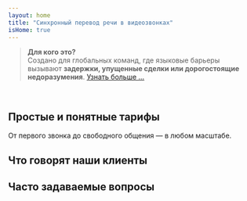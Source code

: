 ```yaml
---
layout: home
title: "Синхронный перевод речи в видеозвонках"
isHome: true
---
```


<!-- title: "Видеозвонки с синхронным переводом" -->
<!-- text="Говорите на родном языке. Слушайте других — как будто они тоже говорят на нем." -->
<!-- title="Синхронный перевод речи в видеозвонках" -->

<HeroSection
  title="Общайтесь на **любом** языке"
  text="Синхронный перевод речи для глобальных команд — **без** задержек, **без** упущенных сделок, **без** языковых барьеров.">

  <!-- <AuthButton text="Услышьте разницу" buttonClass="brand"/> -->
  <AuthButton text="Попробуйте на своем языке" buttonClass="brand"/>
</HeroSection>

> **Для кого это?**  
> Создано для глобальных команд, где языковые барьеры вызывают **задержки, упущенные сделки или дорогостоящие недоразумения**. [Узнать больше ...](./product/overview/markets)

<br>

<span id="1"></span>
<FeatureBlock :card="{
  title: 'Перевод ≠ Понимание. Вот что дальше.',
  details: 'Независимо от языка, **ваш голос будет услышан — и понят** — как если бы вы говорили на одном языке.',
    items: [
      '⚡︎ Естественно, в [реальном времени](./product/overview/how-it-works), без субтитров и задержек.',
      '✧ ИИ-перевод передает интонацию, намерение и профессиональную терминологию.',
    ],
  link: './product/overview/what-is-intermind',
  src: {
    light: '/1l.png',
    dark: '/1d.png',
  },
  inversion: false
}" />

<span id="2"></span>
<FeatureBlock :card="{
    title: 'Разум внутри ваших встреч',
    details: 'InterMind превращает каждый многоязычный звонок в четкие, доступные для поиска знания.',
    items: [
      '🔍 **Спрашивайте что угодно** — ИИ находит ответы **во всех ваших встречах**.',
      '✧ Автоматически выделяет задачи, ответственных и сроки.',
      '✧ Мгновенно суммирует ключевые моменты на любом языке.',
    ],
    link: './product/overview/how-it-works#🧩-deep-memory-deep-understanding',
    src: {
      light: '/2l.png',
      dark: '/2d.png',
    },
    inversion: true
  }" />

<span id="3"></span>
<FeatureBlock :card="{
    title: 'Создано для серьезных встреч — не просто для разговоров',
    details: 'InterMind — это **профессиональная платформа для видеовстреч**, а не легковесное дополнение или плагин.',
    items: [
      '✧ Разрешение 1080p, умное подавление шума, планирование, модерация, демонстрация экрана, запись, субтитры, чат участников и интеграция с календарем — все встроено и готово к использованию.',
    ],
    link: './product/overview/how-it-works',
    src: {
      light: '/3l.mp4',
      dark: '/3d.mp4',
    },
    inversion: false
  }" />

<span id="4"></span>
<FeatureBlock
  :card="{
    title: 'Конфиденциальность там, где это важно',
    details:
      'InterMind создан для критически важных разговоров — где конфиденциальность и контроль имеют первостепенное значение.',
    items: [
      '⚡︎ [Зоны конфиденциальности](./product/overview/privacy-architecture) — ЕС, США, ЮВ Азия',
      '✧ **Нулевое обучение на данных**. Без доступа третьих лиц.'
    ],
    link: './product/overview/privacy-architecture',
    src: {
      light: '/4l.png',
      dark: '/4d.png',
    },
    inversion: true
  }"
/>

<span id="Pricing"></span>

## Простые и понятные тарифы

От первого звонка до свободного общения — в любом масштабе.

<PricingPlans :plans="[
  {
    title: '**Базовый** &nbsp 1 пользователь',
    price: '**Бесплатно**',
    details: 'без кредитной карты',
    items: [
      '**25** встреч',
      '**100** участников видеовстреч [💬](#3)',
      '**30** ГБ общего хранилища на пользователя',
      'Поиск по всем встречам [💬](#2)',
      'Синхронный перевод [💬](#1)',
    ],
  },
  {
    title: '**Про**  &nbsp 1-99 пользователей',
    price: '**$20** /месяц/пользователь при годовой оплате',
    details: 'или $25 при ежемесячной оплате',
    items: [
      '**безлимитные** встречи',
      '**150** участников видеовстреч [💬](#3)',
      '**2** ТБ общего хранилища на пользователя',
      'Поиск по всем встречам [💬](#2)',
      'Синхронный перевод [💬](#1)',
    ],
  },
  {
    title: '**Бизнес** &nbsp 100+ пользователей',
    price: '**Индивидуальная цена**',
    details: 'Создан для конфиденциальности',
    items: [
      '**безлимитные** встречи',
      '**500** участников видеовстреч [💬](#3)',
      '**5** ТБ общего хранилища на пользователя',
      'Поиск по всем встречам [💬](#2)',
      'Синхронный перевод [💬](#1)',
      '**Зоны приватности** [💬](#4)',
    ],
  }
]">
<AuthButton text="Попробовать бесплатно" buttonClass="alt"/>
<AuthButton text="Купить сейчас" buttonClass="brand"/>
<ContactFormModalNav buttonText="Связаться с нашей командой" buttonClass="alt"/>
</PricingPlans>

<span id="Testimonials"></span>

## Что говорят наши клиенты

<AutoScrollTestimonials testimonialsUrl="/testimonials.json"/>

<span id="FAQ"></span>

## Часто задаваемые вопросы

<AccordionGroup :items="
[
  {
    q: 'Кто такой лицензированный пользователь и кто такой участник?',
    a: '*Лицензированный пользователь* имеет бесплатную или платную лицензию на проведение встреч и может планировать встречи в рамках своего тарифного плана. *Участники* — это приглашенные лица, которым **не нужна учетная запись или лицензия** для присоединения, они могут подключаться с любого устройства **бесплатно**.'
  },
  {
    q: 'Сколько человек могут использовать одну лицензию InterMind?',
    a: 'Каждый *лицензированный пользователь* может проводить **неограниченное количество встреч**. Если нескольким членам команды нужно проводить встречи одновременно, каждому потребуется своя лицензия.'
  },
  {
    q: 'Какова максимальная продолжительность встречи?',
    a: 'Встречи могут длиться до **24 часов** на всех тарифных планах.'
  },
  {
    q: 'Есть ли ограничение на количество встреч, которые я могу проводить?',
    a: 'Тарифный план *Free Basic* включает **25 бесплатных встреч**. Планы *Pro* и *Business* предлагают неограниченное количество встреч с большим числом участников и расширенным контролем.'
  },
  {
    q: 'Как InterMind обеспечивает конфиденциальность и безопасность данных?',
    a: 'InterMind **обеспечивает конфиденциальность по умолчанию**. Все данные обрабатываются и хранятся в выбранной вами **Зоне конфиденциальности** — _ЕС_, _США_ или _Азия_. Мы соблюдаем требования [**GDPR**](https://gdpr.eu), [**CCPA**](https://oag.ca.gov/privacy/ccpa) и UAE PDPL, и **никогда не используем ваш контент** для обучения или доступа третьих лиц. Расширенное **управление Зоной конфиденциальности** доступно на тарифе **Business**.'
  },
  {
    q: 'Могу ли я попробовать InterMind перед покупкой тарифного плана?',
    a: 'Конечно. План *Free Basic* предоставляет полный доступ к основным функциям с **25 бесплатными встречами** — включая **синхронный перевод** и **поиск по встречам**. Кредитная карта не требуется. Обновить тариф можно в любое время.'
  },
  {
    q: 'Что делать, если мне нужна помощь или поддержка?',
    a: 'Поддержка доступна через наш **центр помощи**, **электронную почту** и **живой чат**. Пользователи тарифа *Business* получают **приоритетную поддержку** с выделенным контактным лицом.'
  },
  {
    q: 'Как управлять подпиской (повысить, понизить или отменить)?',
    a: 'Вы можете изменить свой тарифный план в любое время через **настройки аккаунта**. Изменения вступают в силу **немедленно**. При отмене *ежемесячные планы* прекращаются в конце расчетного периода. *Годовые планы* можно отменить с **пропорциональным возвратом средств**.'
  },
  {
    q: 'Какие языки поддерживает InterMind для перевода?',
    a: 'Мы поддерживаем **более 100 языков** с синхронным переводом. Список постоянно растет — следите за обновлениями на нашем сайте.'
  },
  {
    q: 'Могу ли я использовать InterMind для вебинаров или крупных мероприятий?',
    a: 'Да. Тарифы *Pro* и *Business* идеально подходят для **крупных встреч и вебинаров** — с поддержкой до **500 участников** на тарифе *Business*.'
  }
]
"/>